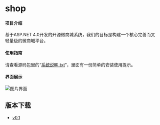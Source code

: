 
# shop

#### 项目介绍
基于ASP.NET 4.0开发的开源微商城系统，我们的目标是构建一个核心完善而又轻量级的微商城平台。

#### 使用指南
请查看源码包里的“[系统说明.txt](https://gitee.com/keke11/shop/blob/master/%E7%B3%BB%E7%BB%9F%E8%AF%B4%E6%98%8E.txt)”，里面有一份简单的安装使用提示。

#### 界面展示
![图片界面](https://gitee.com/uploads/images/2018/0611/102010_39acbb3a_1261781.png "1.png")

## 版本下载

+ [v0.1](https://github.com/gaoljhy/myshop/releases/tag/v0.1)
